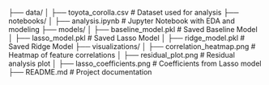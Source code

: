 ├── data/
│   ├── toyota_corolla.csv        # Dataset used for analysis
├── notebooks/
│   ├── analysis.ipynb            # Jupyter Notebook with EDA and modeling
├── models/
│   ├── baseline_model.pkl        # Saved Baseline Model
│   ├── lasso_model.pkl           # Saved Lasso Model
│   ├── ridge_model.pkl           # Saved Ridge Model
├── visualizations/
│   ├── correlation_heatmap.png   # Heatmap of feature correlations
│   ├── residual_plot.png         # Residual analysis plot
│   ├── lasso_coefficients.png    # Coefficients from Lasso model
├── README.md                     # Project documentation
